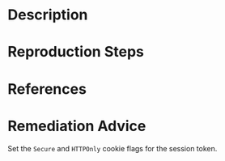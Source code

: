 # Description


# Reproduction Steps


# References


# Remediation Advice

Set the `Secure` and `HTTPOnly` cookie flags for the session token.